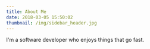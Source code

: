 ```yaml
---
title: About Me
date: 2018-03-05 15:50:02
thumbnail: /img/sidebar_header.jpg
---
```


I'm a software developer who enjoys things that go fast.